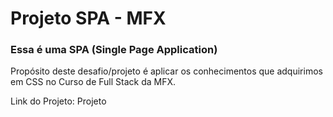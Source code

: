 <h1> Projeto SPA - MFX</h1>
<h3> Essa é uma SPA (Single Page Application)</h3>
<p> Propósito deste desafio/projeto é aplicar os conhecimentos que adquirimos em CSS no Curso de Full Stack da MFX.</p>

<p> Link do Projeto: <a href: "https://www.figma.com/file/epUSMsdo8hbMeSUVWuQDSt/Projeto-Lading-page?type=design&node-id=0%3A1&mode=design&t=6S0jbRm9rROWkLO4-1&authuser=0">Projeto</a></p>

